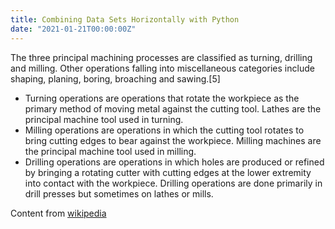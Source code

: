 ```yaml
---
title: Combining Data Sets Horizontally with Python
date: "2021-01-21T00:00:00Z"
---
```


The three principal machining processes are classified as turning, drilling and milling. Other operations falling into miscellaneous categories include shaping, planing, boring, broaching and sawing.[5]

* Turning operations are operations that rotate the workpiece as the primary method of moving metal against the cutting tool. Lathes are the principal machine tool used in turning.
* Milling operations are operations in which the cutting tool rotates to bring cutting edges to bear against the workpiece. Milling machines are the principal machine tool used in milling.
* Drilling operations are operations in which holes are produced or refined by bringing a rotating cutter with cutting edges at the lower extremity into contact with the workpiece. Drilling operations are done primarily in drill presses but sometimes on lathes or mills.

Content from [wikipedia](https://en.wikipedia.org/wiki/Machining)

